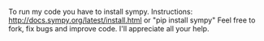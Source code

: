 To run my code you have to install sympy. 
	Instructions: http://docs.sympy.org/latest/install.html
	or "pip install sympy"
Feel free to fork, fix bugs and improve code. I'll appreciate all your help.

